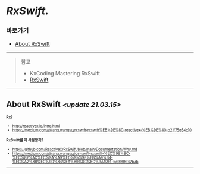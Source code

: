 # *RxSwift.*

### 바로가기

- [About RxSwift](#aboutrxswift)

---
> 참고
>* KxCoding Mastering RxSwift
>* [RxSwift](https://github.com/ReactiveX/RxSwift)
----

## <a name="aboutrxswift"></a>About RxSwift *<small><update 21.03.15><small>*

#### Rx?
- http://reactivex.io/intro.html
- https://medium.com/@jang.wangsu/rxswift-rxswift%EB%9E%80-reactivex-%EB%9E%80-b21f75e34c10

#### RxSwift를 왜 사용할까?
- https://github.com/ReactiveX/RxSwift/blob/main/Documentation/Why.md
- https://medium.com/@jang.wangsu/ios-swift-rxswift-%EC%99%9C-%EC%82%AC%EC%9A%A9%ED%95%98%EB%A9%B4-%EC%A2%8B%EC%9D%84%EA%B9%8C%EC%9A%94-5c9995f47bab



---
